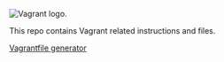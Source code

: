 ![Vagrant logo.](https://tech.osteel.me/images/2015/01/25/vagrant.png)

This repo contains Vagrant related instructions and files.

[Vagrantfile generator](https://vagrantfile-generator.vercel.app/)
